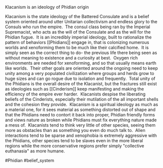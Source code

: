 Klacanism is an ideology of Phidian origin

Klacanism is the state ideology of the Battered Consulate and is a belief system oriented around utter Unitarian collectivism and endless glory to the Consuls who run the empire.  The consul class being ran by the Imperial Supremacist, who acts as the will of the Consulate and as the will for the Phidian fugue.  It is an incredibly imperial ideology, built to rationalize the pattern of behaviors [[Phidians]] engage in, that is colonizing numerous worlds and xenoforming them to be much like their calcified home.  It is simply seen as the correct thing to do- the previous life there being seen as without meaning to existence and a curiosity at best.  Oxygen rich environments are needed for xenoforming, and so that usually means earth like worlds.  Their other goals are oriented around the ongoing need to keep unity among a very populated civilization where groups and herds grow to huge sizes and can go rogue due to isolation and frequently.  Total unity of the Phidians is the overall desire of the Klacanist, but the fractures still exist as ideologies such as [[Cinderism]] keep manifesting and making the efficiency of the empire ever harder.  Klacanists despise the liberating beliefs of the Cinderists, especially their mutilation of the all important shells and the cohesion they provide.  Klacanism is a spiritual ideology as much as a material one, for it sees material as something distorted out of shape and that the Phidians need to contort it back into proper, Phidian friendly forms and views nature as broken while Phidians must fix everything nature made a mess of.  Klacanists tend to think very little of other species, seeing them more as obstacles than as something you even do much talk to.  Alien interactions tend to be sparse and xenophobia is extremely aggressive with the Phidians, other species tend to be slaves even in the more liberal regions while the more conservative regions prefer simply "collective euthanasia" as more humane.

#Phidian 
#belief_system 
